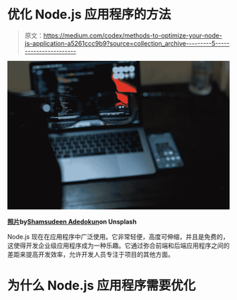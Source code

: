 # 优化 Node.js 应用程序的方法

> 原文：<https://medium.com/codex/methods-to-optimize-your-node-js-application-a5261ccc9b9?source=collection_archive---------5----------------------->

![](img/6c4a054f91378c35d2ad9104fd59460e.png)

[**照片**](https://unsplash.com/photos/VH9DjmiQ_VY)**by**[**Shamsudeen Adedokun**](https://unsplash.com/@shams_ad?utm_source=unsplash&utm_medium=referral&utm_content=creditCopyText)**on Unsplash**

Node.js 现在在应用程序中广泛使用。它非常轻便，高度可伸缩，并且是免费的，这使得开发企业级应用程序成为一种乐趣。它通过弥合前端和后端应用程序之间的差距来提高开发效率，允许开发人员专注于项目的其他方面。

# 为什么 Node.js 应用程序需要优化
